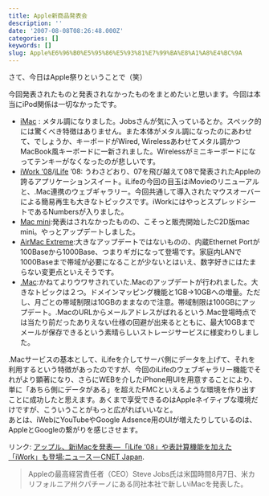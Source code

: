 ```yaml
---
title: Apple新商品発表会
description: ''
date: '2007-08-08T08:26:48.000Z'
categories: []
keywords: []
slug: Apple%E6%96%B0%E5%95%86%E5%93%81%E7%99%BA%E8%A1%A8%E4%BC%9A
---
```

さて、今日はApple祭りということで（笑）

今回発表されたものと発表されなかったものをまとめたいと思います。今回は本当にiPod関係は一切なかったです。

*   [iMac](http://www.apple.com/jp/imac/) : メタル調になりました。Jobsさんが気に入っているとか。スペック的には驚くべき特徴はありません。また本体がメタル調になったのにあわせて、でしょうか、キーボードがWired, Wirelessあわせてメタル調かつMacBook風キーボードに一新されました。Wirelessがミニキーボードになってテンキーがなくなったのが悲しいです。
*   [iWork ‘08](http://www.apple.com/jp/iwork/)/[iLife](http://www.apple.com/jp/ilife/) ’08: うわさどおり、07を飛び越えて08で発表されたAppleの誇るアプリケーションスイート。iLifeの今回の目玉はiMovieのリニューアルと、.Mac連携のウェブギャラリー。今回共通して導入されたマウスオーバーによる簡易再生も大きなトピックスです。iWorkにはやっとスプレッドシートであるNumbersが入りました。
*   [Mac mini](http://www.apple.com/jp/macmini/):発表はされなかったものの、こそっと販売開始したC2D版mac mini。やっとアップデートしました。
*   [AirMac Extreme](http://www.apple.com/jp/airmacextreme/):大きなアップデートではないものの、内蔵Ethernet Portが100Baseから1000Base、つまりギガになって登場です。家庭内LANで1000Baseまで帯域が必要になることが少ないとはいえ、数字好きにはたまらない変更点といえそうです。
*   [.Mac](http://mac.com/japan):かねてよりウワサされていた.Macのアップデートが行われました。大きなトピックは２つ。ドメインマッピング機能と1GB→10GBへの増量。ただし、月ごとの帯域制限は10GBのままなので注意。帯域制限は100GBにアップデート。.MacのURLからメールアドレスがばれるという.Mac登場時点では当たり前だったありえない仕様の回避が出来るとともに、最大10GBまでメールが保存できるという素晴らしいストレージサービスに様変わりしました。

.Macサービスの基本として、iLifeを介してサーバ側にデータを上げて、それを利用するという特徴があったのですが、今回のiLifeのウェブギャラリー機能でそれがより顕著になり、さらにWEBを介したiPhone用UIを用意することにより、単に「あちら側にデータがある」を超えたFMCといえるような環境を作り出すことに成功したと思えます。あくまで享受できるのはAppleネイティブな環境だけですが、こういうことがもっと広がればいいなと。  
あとは、iWebにYouTubeやGoogle Adsence用のUIが増えたりしているのは、AppleとGoogleの繋がりを感じさせます。

リンク: [アップル、新iMacを発表 — 「iLife ‘08」や表計算機能を加えた「iWork」も登場:ニュース — CNET Japan](http://japan.cnet.com/news/tech/story/0,2000056025,20354299,00.htm "アップル、新iMacを発表--「iLife '08」や表計算機能を加えた「iWork」も登場:ニュース - CNET Japan").

> Appleの最高経営責任者（CEO）Steve Jobs氏は米国時間8月7日、米カリフォルニア州クパチーノにある同社本社で新しいiMacを発表した。